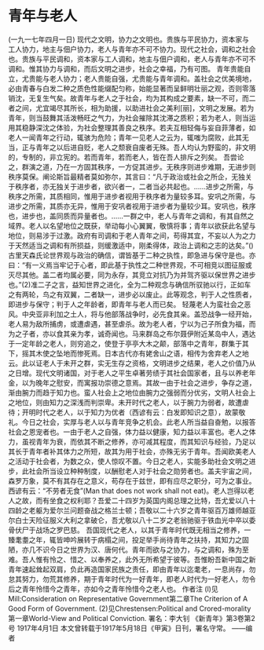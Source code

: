 # 青年与老人
(一九一七年四月一日)
现代之文明，协力之文明也。贵族与平民协力，资本家与工人协力，地主与佃户协力，老人与青年亦不可不协力。现代之社会，调和之社会也。贵族与平民调和，资本家与工人调和，地主与佃户调和，老人与青年亦不可不调和。惟其协力与调和，而后文明之进步，社会之幸福，乃有可图。
青年贵能自立，尤贵能与老人协力；老人贵能自强，尤贵能与青年调和。盖社会之优美境地，必由青春与白发二种之质色性能缀配匀称，始能显著而呈鲜明壮丽之观，否则零落销沈，无复生气矣。故青年与老人之于社会，均为其构成之要素，缺一不可，而二者之间，尤宜竭尽其所长，相为助援，以助进社会之美利[丽]，文明之发展。若为青年，则当鼓舞其活泼畅旺之气力，为社会摧除其沈滞之质积；若为老人，则当运用其稳静深沈之体验，为社会整理其善良之秩序。若夫互相轻侮与妄自菲薄者，如老人一闻青年之行动，辄骇为危险；青年一见老人之云为，辄嗤为腐败，此其无当，正与青年之以后进自贬，老人之颓衰自废者无殊。吾人均认为野蛮的，非文明的，专制的，非立宪的。若而青年，若而老人，皆在吾人排斥之列矣。
吾尝论之，群演之道，乃在一方固其秩序，一方促其进步。无秩序则进步难期，无进步则秩序莫保。阐论斯旨最精者莫如弥尔，其言曰：“凡于政治或社会之所企，无独关于秩序者，亦无独关于进步者，欲兴者一，二者当必共起也。……进步之所需，与秩序之所需，其质相同，惟用于进步者视用于秩序者为量较多耳。安巩之所需，与进步之所需，其质亦无异，惟用于安巩者视用于进步者为量较少耳。安巩也，秩序也，进步也，盖同质而异量者也。……一群之中，老人与青年之调和，有其自然之域界。老人以名望地位之既获，举动每小心翼翼，敬慎将事；青年以欲获此名望与地位，则易涉于过激。政府有司调和于老人青年之间，苟得其宜，不妄以人为之力于天然适当之调和有所损益，则缓激适中，刚柔得体，政治上调和之志的达矣。”()古里天森氏论世界观与政治的确信，谓皆基于二种之执性，即急进与保守是也。亦曰：“有一义焉当牢记于心者，即此基于执性之二种世界观，不可相竞以图征服或灭尽其他。盖二者均属必要，同为永存，其竞立对抗乃为并驾齐驱以保世界之进步也。”(2)准二子之言，益知世界之进化，全为二种观念与确信所驭驰以行，正如车之有两轮，鸟之有双翼，二者缺一，进步必以废止。此等观念，判于人之性质者，即进步与保守；判于人之年龄者，即青年与老人而已矣。
轻蔑老人为蛮社会之恶风。中央亚非利加之土人，将与他部落战争时，必先食其亲。盖恐战争一经开始，老人易为敌所捕虏，或遭虐遇，甚至虐杀。故为老人者，宁以为己子所食为福，而为之子者，亦以食其亲为孝，诚奇闻也。马来群岛之布尔聂伊附近某岛中人，遇达于一定年龄之老人，则穷追之，使登于亭亭大木之颠，部落中之青年，群集于其下，摇其木使之坠地而惨死焉。日本古代亦有姥舍山之语，相传为舍弃老人之地云。此以证老人于未开之群，实无生存之资格，文明进步之结果，老人之价值乃从之日增。现代文明诸国，对于老人之平生卓著劳绩于其社会国家者，且与以养老年金，以为晚年之慰安，而寓报功崇德之意焉。其故一由于社会之进步，争存之道，渐由腕力而趋于知力也。蛮人社会上之地位由腕力之强弱而分优劣，文明人社会上之地位，则由知力之深浅而判崇卑。未开时代之老人，以于腕力为弱者，故遭虐待；开明时代之老人，以于知力为优者（西谚有云：白发即知识之意），故蒙敬礼。今日之社会，实厚与老人以与青年竞争之机会。此老人所当益自奋勉，以报答社会之恩宠者也。一由于老人之自强，体力益以健康，知力益以丰富也。老人之体力，虽视青年为衰，而依其不断之修养，亦可减其程度，而其知识与经验，乃足以其长于青年者补其体力之所短，故其为用于社会，亦殊无劣于青年。吾闻欧美老人之活动于社会者，为数之众，使人惊叹不置。今日之老人，实能多助社会文明之进步，此社会所当设立种种制度，以酬慰老人对于社会之勋劳者也。盖夫宇宙之间，森罗万象，莫不有其存在之意义，苟存在于兹世，即有应尽之职分，可为之事业。西谚有云：“不劳者无食”(Man that does not work shall not eat)。老人岂得以老人之故，而有坐食之权利耶？吾爱二十四岁为英国内阁总理之比特，吾尤爱以八十四龄之老躯为爱尔兰问题奋战之格兰士顿；吾敬以二十六岁之青年驱百万雄师越亚尔白士天险征服义大利之拿破仑，吾尤敬以八十二岁之老翁驰驱于铁血光中卒以委骨伏尸于战场之罗巴慈。
吾国现代之老人，以其于青年时代既无相当之修养，一臻耄耋之年，辄皆呻吟展转于病榻之间，投足举手尚待青年之扶持，其知力之固陋，亦几不识今日之世界为汉、唐何代。青年而欲与之协力，与之调和，殊为至难。吾人惟有怜之、惜之、以奉养之，此外无所希望于彼等。吾惟盼吾新中国之新青年速起耸起双肩，负此再造国家民族之责任，即由青年以迄耄老，一息尚存，勿怠其努力，勿荒其修养，期于青年时代为一好青年，即老人时代为一好老人，勿令后之青年怜惜今之青年，亦如今之青年怜惜今之老人也。
作者注
(l)见Mill:Consideration on Representative Government第二章The
Criterion of A Good Form of Government.
(2)见Chrestensen:Political and Crored-morality第一章World-View
and Political Conviction.
署名：李大钊
《新青年》第3卷第2号
1917年4月1日
本文曾转载于1917年5月18日《甲寅》日刊，署名守常。
——编者
